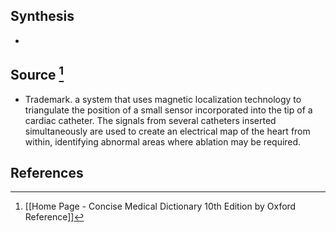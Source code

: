 ## Synthesis
- 
## Source [^1]
- Trademark. a system that uses magnetic localization technology to triangulate the position of a small sensor incorporated into the tip of a cardiac catheter. The signals from several catheters inserted simultaneously are used to create an electrical map of the heart from within, identifying abnormal areas where ablation may be required.
## References

[^1]: [[Home Page - Concise Medical Dictionary 10th Edition by Oxford Reference]]